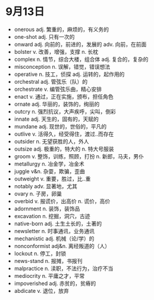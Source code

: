 # 9月13日

- onerous adj. 繁重的，麻烦的，有义务的
- one-shot adj. 只有一次的
- onward adj. 向前的，前进的，发展的 adv. 向前，在前面
- bolster v. 改善，增强，支撑 n. 长枕
- complex n. 情节，综合大楼，组合体 adj. 复合的，复杂的
- misconception n. 误解，错觉，错误想法
- operative n. 技工，侦探 adj. 运转的，起作用的
- orchestral adj. 管弦乐（队）的
- orchestrate v. 编管弦乐曲，精心安排
- enact v. 通过，正在实施，颁布，担任角色
- ornate adj. 华丽的，装饰的，绚丽的
- outcry n. 强烈抗议，大声疾呼，尖叫，倒彩
- innate adj. 天生的，固有的，天赋的
- mundane adj. 现世的，世俗的，平凡的
- outlive v. 活得久，经受得住，渡过..而存在
- outsider n. 无望获胜的人，外人
- outsize adj. 极重的，特大的 n. 特大号服装
- groom v. 整饰，训练，照顾，打扮 n. 新郎，马夫，男仆
- metallurgy n. 冶金学，冶金术
- juggle v&n. 杂耍，欺骗，歪曲
- outweight v. 重要，胜过，比..重
- notably adv. 显著地，尤其
- ovary n. 子房，卵巢
- overbid v. 报谎价，出高价 n. 谎价，高价
- adornment n. 装饰，装饰品
- excavation n. 挖掘，洞穴，古迹
- native-born adj. 土生土长的，土著的
- newsletter n. 时事通讯，业务通讯
- mechanistic adj. 机械（论/学）的
- nonconformist adj&n. 离经叛道的（人）
- lockout n. 停工，封锁
- news-stand n. 报摊，书报刊
- malpractice n. 渎职，不法行为，治疗不当
- mediocrity n. 平庸之才，平常
- impoverished adj. 赤贫的，贫瘠的
- abdicate v. 退位，放弃
